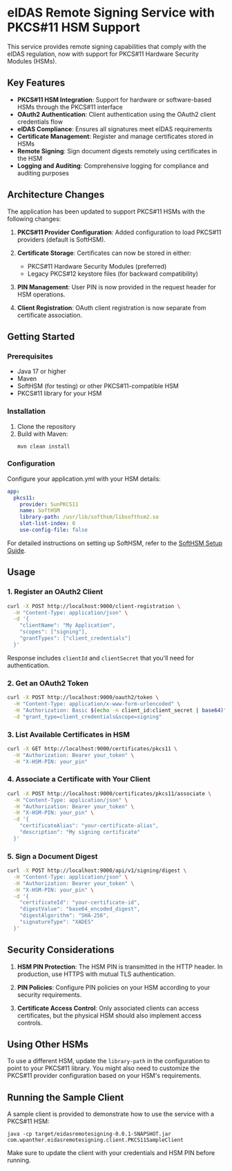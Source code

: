 # eIDAS Remote Signing Service with PKCS#11 HSM Support

This service provides remote signing capabilities that comply with the eIDAS regulation, now with support for PKCS#11 Hardware Security Modules (HSMs).

## Key Features

- **PKCS#11 HSM Integration**: Support for hardware or software-based HSMs through the PKCS#11 interface
- **OAuth2 Authentication**: Client authentication using the OAuth2 client credentials flow
- **eIDAS Compliance**: Ensures all signatures meet eIDAS requirements
- **Certificate Management**: Register and manage certificates stored in HSMs
- **Remote Signing**: Sign document digests remotely using certificates in the HSM
- **Logging and Auditing**: Comprehensive logging for compliance and auditing purposes

## Architecture Changes

The application has been updated to support PKCS#11 HSMs with the following changes:

1. **PKCS#11 Provider Configuration**: Added configuration to load PKCS#11 providers (default is SoftHSM).

2. **Certificate Storage**: Certificates can now be stored in either:
   - PKCS#11 Hardware Security Modules (preferred)
   - Legacy PKCS#12 keystore files (for backward compatibility)

3. **PIN Management**: User PIN is now provided in the request header for HSM operations.

4. **Client Registration**: OAuth client registration is now separate from certificate association.

## Getting Started

### Prerequisites

- Java 17 or higher
- Maven
- SoftHSM (for testing) or other PKCS#11-compatible HSM
- PKCS#11 library for your HSM

### Installation

1. Clone the repository
2. Build with Maven:
   ```
   mvn clean install
   ```

### Configuration

Configure your application.yml with your HSM details:

```yaml
app:
  pkcs11:
    provider: SunPKCS11
    name: SoftHSM
    library-path: /usr/lib/softhsm/libsofthsm2.so
    slot-list-index: 0
    use-config-file: false
```

For detailed instructions on setting up SoftHSM, refer to the [SoftHSM Setup Guide](SoftHSM-Setup-Guide.md).

## Usage

### 1. Register an OAuth2 Client

```bash
curl -X POST http://localhost:9000/client-registration \
  -H "Content-Type: application/json" \
  -d '{
    "clientName": "My Application",
    "scopes": ["signing"],
    "grantTypes": ["client_credentials"]
  }'
```

Response includes `clientId` and `clientSecret` that you'll need for authentication.

### 2. Get an OAuth2 Token

```bash
curl -X POST http://localhost:9000/oauth2/token \
  -H "Content-Type: application/x-www-form-urlencoded" \
  -H "Authorization: Basic $(echo -n client_id:client_secret | base64)" \
  -d "grant_type=client_credentials&scope=signing"
```

### 3. List Available Certificates in HSM

```bash
curl -X GET http://localhost:9000/certificates/pkcs11 \
  -H "Authorization: Bearer your_token" \
  -H "X-HSM-PIN: your_pin"
```

### 4. Associate a Certificate with Your Client

```bash
curl -X POST http://localhost:9000/certificates/pkcs11/associate \
  -H "Content-Type: application/json" \
  -H "Authorization: Bearer your_token" \
  -H "X-HSM-PIN: your_pin" \
  -d '{
    "certificateAlias": "your-certificate-alias",
    "description": "My signing certificate"
  }'
```

### 5. Sign a Document Digest

```bash
curl -X POST http://localhost:9000/api/v1/signing/digest \
  -H "Content-Type: application/json" \
  -H "Authorization: Bearer your_token" \
  -H "X-HSM-PIN: your_pin" \
  -d '{
    "certificateId": "your-certificate-id",
    "digestValue": "base64_encoded_digest",
    "digestAlgorithm": "SHA-256",
    "signatureType": "XADES"
  }'
```

## Security Considerations

1. **HSM PIN Protection**: The HSM PIN is transmitted in the HTTP header. In production, use HTTPS with mutual TLS authentication.

2. **PIN Policies**: Configure PIN policies on your HSM according to your security requirements.

3. **Certificate Access Control**: Only associated clients can access certificates, but the physical HSM should also implement access controls.

## Using Other HSMs

To use a different HSM, update the `library-path` in the configuration to point to your PKCS#11 library. You might also need to customize the PKCS#11 provider configuration based on your HSM's requirements.

## Running the Sample Client

A sample client is provided to demonstrate how to use the service with a PKCS#11 HSM:

```
java -cp target/eidasremotesigning-0.0.1-SNAPSHOT.jar com.wpanther.eidasremotesigning.client.PKCS11SampleClient
```

Make sure to update the client with your credentials and HSM PIN before running.
